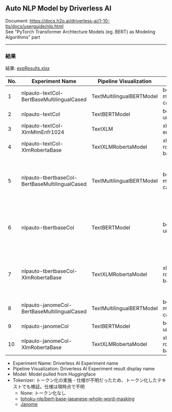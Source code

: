 ## Auto NLP Model by Driverless AI
  
Document: https://docs.h2o.ai/driverless-ai/1-10-lts/docs/userguide/nlp.html  
See "PyTorch Transformer Archtecture Models (eg. BERT) as Modeling Algorithms" part
  
***
### 結果
結果: [expResults.xlsx](expResults.xlsx) 
  
| No. | Experiment Name                                    | Pipeline Visualization     | Model                           | Tokenizer                                                       | F1 - Test  |
|-----|----------------------------------------------------|----------------------------|---------------------------------|-----------------------------------------------------------------|------------|
| 1   | nlpauto-textCol-BertBaseMultilingualCased          | TextMultilingualBERTModel  | bert-base-multilingual-cased    | None                                                            | 0.3170732  |
| 2   | nlpauto-textCol                                    | TextBERTModel              | bert-base-uncased               | None                                                            | 0.2406015  |
| 3   | nlpauto-textCol-XlmMlmEnfr1024                     | TextXLM                    | xlm-mlm-enfr-1024               | None                                                            | 0.1340782  |
| 4   | nlpauto-textCol-XlmRobertaBase                     | TextXLMRobertaModel        | xlm-roberta-base                | None                                                            | 0.3061224  |
| 5   | nlpauto-tbertbaseCol-BertBaseMultilingualCased     | TextMultilingualBERTModel  | bert-base-multilingual-cased    | tohoku-nlp/bert-base-japanese-whole-word-masking                | 0.2442748  |
| 6   | nlpauto-tbertbaseCol                               | TextBERTModel              | bert-base-uncased               | tohoku-nlp/bert-base-japanese-whole-word-masking                | 0.3283582  |
| 7   | nlpauto-tbertbaseCol-XlmRobertaBase                | TextXLMRobertaModel        | xlm-roberta-base                | tohoku-nlp/bert-base-japanese-whole-word-masking                | 0.2105263  |
| 8   | nlpauto-janomeCol-BertBaseMultilingualCased        | TextMultilingualBERTModel  | bert-base-multilingual-cased    | Janome                                                          | 0.2941176  |
| 9   | nlpauto-janomeCol                                  | TextBERTModel              | bert-base-uncased               | Janome                                                          | 0.475      |
| 10  | nlpauto-janomeCol-XlmRobertaBase                   | TextXLMRobertaModel        | xlm-roberta-base                | Janome                                                          | 0.1167109  |

- Experiment Name: Driverless AI Experiment name
- Pipeline Visualization: Driverless AI Experiment result display name
- Model: Model pulled from Huggingface
- Tokenizer: トークン化の実施 - 仕様が不明だったため、トークン化したテキストでも検証。仕様は現時点で不明
    - None: トークン化なし
    - [tohoku-nlp/bert-base-japanese-whole-word-masking](https://huggingface.co/tohoku-nlp/bert-base-japanese-whole-word-masking)
    - [Janome](https://mocobeta.github.io/janome/)


